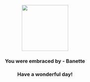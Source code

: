 <p align="center">
    <img src="https://raw.githubusercontent.com/PokeAPI/sprites/master/sprites/pokemon/354.png" width="150" height="150">
</p>
<h3 align="center">You were embraced by - <b>Banette</b></h3>
<h3 align="center">Have a wonderful day!</h3>
